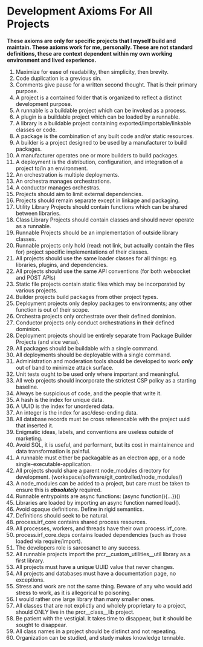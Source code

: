 # Development Axioms For All Projects

**These axioms are only for specific projects that I myself build and maintain.  These axioms work for me, personally.  These are not standard definitions, these are context dependent within my own working environment and lived experience.**


1. Maximize for ease of readability, then simplicity, then brevity.
2. Code duplication is a grevious sin.
3. Comments give pause for a written second thought.  That is their primary purpose.
4. A project is a contained folder that is organized to reflect a distinct development purpose.
5. A runnable is a buildable project which can be invoked as a process.
6. A plugin is a buildable project which can be loaded by a runnable.
7. A library is a buildable project containing exported/importable/linkable classes or code.
8. A package is the combination of any built code and/or static resources.
9. A builder is a project designed to be used by a manufacturer to build packages.
10. A manufacturer operates one or more builders to build packages.
11. A deployment is the distribution, configuration, and integration of a project to/in an environment.
12. An orchestration is multiple deployments.
13. An orchestra manages orchestrations.
14. A conductor manages orchestras.
15. Projects should aim to limit external dependencies.
16. Projects should remain separate except in linkage and packaging.
17. Utility Library Projects should contain functions which can be shared between libraries.
18. Class Library Projects should contain classes and should never operate as a runnable.
19. Runnable Projects should be an implementation of outside library classes.  
20. Runnable projects only hold (read: not link, but actually contain the files for) project specific implementations of their classes.
21. All projects should use the same loader classes for all things: eg. libraries, plugins, and dependencies.
22. All projects should use the same API conventions (for both websocket and POST APIs)
23. Static file projects contain static files which may be incorporated by various projects.
24. Builder projects build packages from other project types.
25. Deployment projects only deploy packages to environments; any other function is out of their scope.
26. Orchestra projects only orchestrate over their defined dominion.
27. Conductor projects only conduct orchestrations in their defined dominion.
28. Deployment projects should be entirely separate from Package Builder Projects (and vice versa).
29. All packages should be buildable with a single command.
30. All deployments should be deployable with a single command.
31. Administration and moderation tools should be developed to work ***only*** out of band to minimize attack surface.
32. Unit tests ought to be used only where important and meaningful.
33. All web projects should incorporate the strictest CSP policy as a starting baseline.
34. Always be suspicious of code, and the people that write it.
35. A hash is the index for unique data.
36. A UUID is the index for unordered data.
37. An integer is the index for asc/desc-ending data.
38. All database records must be cross referencable with the project uuid that inserted it.
39. Enigmatic ideas, labels, and conventions are useless outside of marketing.
40. Avoid SQL, it is useful, and performant, but its cost in maintainence and data transformation is painful.
41. A runnable must either be packagable as an electron app, or a node single-executable-application.
42. All projects should share a parent node_modules directory for development. (workspace/software/git_controlled/node_modules/)
43. A node_modules can be added to a project, but care must be taken to ensure this is ***absolutely*** required.
44. Runnable entrypoints are async functions: (async function(){...})()
45. Libraries are loaded by importing an async function named load().
46. Avoid opaque definitions.  Define in rigid semantics.
47. Definitions should seek to be natural.
48. process.irf_core contains shared process resources.  
49. All processes, workers, and threads have their own process.irf_core.
50. process.irf_core.deps contains loaded dependencies (such as those loaded via require/import).
51. The developers role is sarcosanct to any success.
52. All runnable projects import the prcr__custom_utilities__util library as a first library. 
53. All projects must have a unique UUID value that never changes.
54. All projects and databases must have a documentation page, no exceptions.
55. Stress and work are not the same thing.  Beware of any who would add stress to work, as it is allegorical to poisoning.
56. I would rather one large library than many smaller ones.
57. All classes that are not explictly and wholely proprietary to a project, should ONLY live in the prcr__class__lib project.
58. Be patient with the vestigial.  It takes time to disappear, but it should be sought to disappear.
59. All class names in a project should be distinct and not repeating.
60. Organization can be studied, and study makes knowledge tennable.
